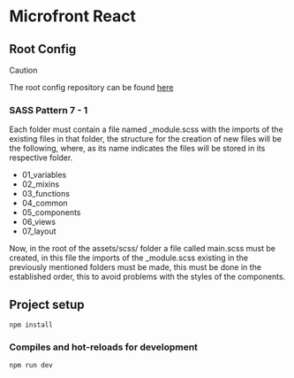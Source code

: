 # Microfront React

## Root Config
> [!CAUTION]
> The root config repository can be found [here](https://github.com/j17hernandez/microfront-react-root-config.git)


### SASS Pattern 7 - 1

Each folder must contain a file named \_module.scss with the imports of the existing files in that folder, the structure for the creation of new files will be the following, where, as its name indicates the files will be stored in its respective folder.

- 01_variables
- 02_mixins
- 03_functions
- 04_common
- 05_components
- 06_views
- 07_layout

Now, in the root of the assets/scss/ folder a file called main.scss must be created, in this file the imports of the \_module.scss existing in the previously mentioned folders must be made, this must be done in the established order, this to avoid problems with the styles of the components.

## Project setup

```
npm install
```

### Compiles and hot-reloads for development

```
npm run dev
```

